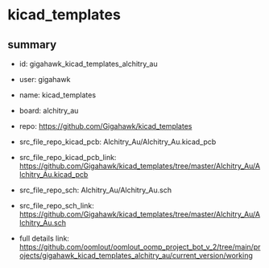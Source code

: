 # kicad_templates
 
## summary 
* id: gigahawk_kicad_templates_alchitry_au
* user: gigahawk
* name: kicad_templates
* board: alchitry_au
* repo: https://github.com/Gigahawk/kicad_templates
* src_file_repo_kicad_pcb: Alchitry_Au/Alchitry_Au.kicad_pcb
* src_file_repo_kicad_pcb_link: https://github.com/Gigahawk/kicad_templates/tree/master/Alchitry_Au/Alchitry_Au.kicad_pcb


* src_file_repo_sch: Alchitry_Au/Alchitry_Au.sch
* src_file_repo_sch_link: https://github.com/Gigahawk/kicad_templates/tree/master/Alchitry_Au/Alchitry_Au.sch
* full details link: https://github.com/oomlout/oomlout_oomp_project_bot_v_2/tree/main/projects/gigahawk_kicad_templates_alchitry_au/current_version/working  






